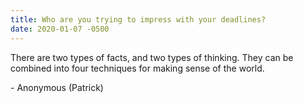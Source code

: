 ```yaml
---
title: Who are you trying to impress with your deadlines?
date: 2020-01-07 -0500
---
```


There are two types of facts, and two types of thinking. They can be combined into four techniques for making sense of the world.

\- Anonymous (Patrick)